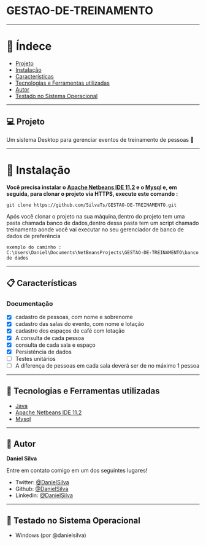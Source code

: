 # GESTAO-DE-TREINAMENTO


---
# :pushpin: Índece
- [Projeto](#-Projeto)
- [Instalação](#construction_worker-instalação)
- [Características](#-Características)
- [Tecnologias e Ferramentas utilizadas](#-tecnologias-e-ferramentas-utilizadas)
- [Autor](#-Autor)
- [Testado no Sistema Operacional](#-Testado-no-Sistema-Operacional)


---

## 💻 Projeto
Um sistema Desktop para gerenciar eventos de treinamento de pessoas 🚀

---

# :construction_worker: Instalação

**Você precisa instalar o [Apache Netbeans IDE 11.2](https://netbeans.apache.org/download/nb112/nb112.html) e o [Mysql](https://dev.mysql.com/downloads/installer/) e, em seguida, para clonar o projeto via HTTPS, execute este comando :**

```
git clone https://github.com/SilvaTs/GESTAO-DE-TREINAMENTO.git
```

Após você clonar o projeto na sua máquina,dentro do projeto tem uma pasta chamada banco de dados,dentro dessa pasta tem um script chamado
treinamento aonde você vai executar no seu gerenciador de banco de dados de preferência

```
exemplo do caminho : C:\Users\Daniel\Documents\NetBeansProjects\GESTAO-DE-TREINAMENTO\banco de dados
```

---

## 📋 Características

### Documentação

- [x] cadastro de pessoas, com nome e sobrenome
- [x] cadastro das salas do evento, com nome e lotação
- [x] cadastro dos espaços de café com lotação
- [x] A consulta de cada pessoa
- [x] consulta de cada sala e espaço
- [x] Persistência de dados
- [ ] Testes unitários
- [ ] A diferença de pessoas em cada sala deverá ser de no máximo 1 pessoa

---

## 🚀 Tecnologias e Ferramentas utilizadas

- [Java](https://www.java.com/en/download/windows_offline.jsp)
- [Apache Netbeans IDE 11.2](https://netbeans.apache.org/download/nb112/nb112.html)
- [Mysql](https://dev.mysql.com/downloads/installer/)
  
---

## 👤 Autor

**Daniel Silva**

Entre em contato comigo em um dos seguintes lugares!

- Twitter: [@DanielSilva](https://twitter.com/danielsilvatsi)
- Github: [@DanielSilva](https://github.com/SilvaTs)
- Linkedin: [@DanielSilva](https://www.linkedin.com/in/daniel-silva-tsi/)

---

## 🧪 Testado no Sistema Operacional

- Windows (por @danielsilva)

